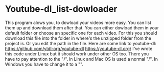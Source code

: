 # Youtube-dl_list-dowloader

This program alows you, to dowload your videos more easy. You can list them up and download them after that. You can either dowload them in your default folder or choose an specific one for each video. For this you should download this file into the folder in where's the unzipped folder from the project is. Or you edit the path in the file.
Here are some link to youtube-dl:
https://github.com/ytdl-org/youtube-dl
https://youtube-dl.org/
I've wrote this code under Linux but it should work under other OS too. There you have to pay attention to the "/". In Linux and Mac OS is used a normal "/". In Windows you have to change it to a "\".
